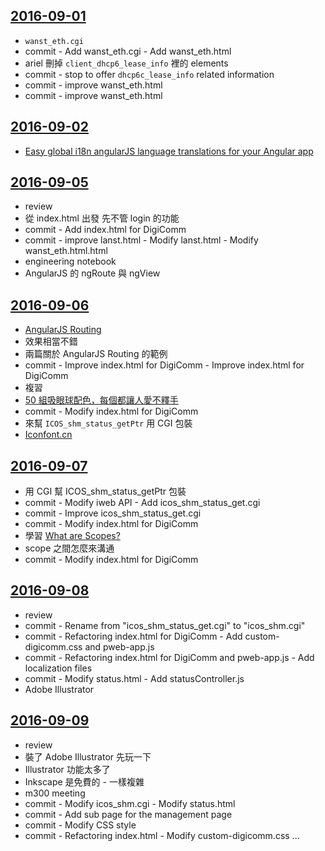 
[2016-09-01](https://github.com/silenceuncrio/diary/wiki/20160901_jeffrey)
---
- `wanst_eth.cgi`
- commit - Add wanst_eth.cgi - Add wanst_eth.html
- ariel 刪掉 `client_dhcp6_lease_info` 裡的 elements
- commit - stop to offer `dhcp6c_lease_info` related information
- commit - improve wanst_eth.html
- commit - improve wanst_eth.html

[2016-09-02](https://github.com/silenceuncrio/diary/wiki/20160902_jeffrey)
---
- [Easy global i18n angularJS language translations for your Angular app](http://www.ng-newsletter.com/posts/angular-translate.html)

[2016-09-05](https://github.com/silenceuncrio/diary/wiki/20160905_jeffrey)
---
- review
- 從 index.html 出發 先不管 login 的功能
- commit - Add index.html for DigiComm
- commit - improve lanst.html - Modify lanst.html - Modify wanst_eth.html.html
- engineering notebook
- AngularJS 的 ngRoute 與 ngView

[2016-09-06](https://github.com/silenceuncrio/diary/wiki/20160906_jeffrey)
---
- [AngularJS Routing](http://www.w3schools.com/angular/angular_routing.asp)
- 效果相當不錯
- 兩篇關於 AngularJS Routing 的範例
- commit - Improve index.html for DigiComm - Improve index.html for DigiComm
- 複習
- [50 組吸眼球配色，每個都讓人愛不釋手](http://www.beforafter.org/blog/2016/50-color-combinations)
- commit - Modify index.html for DigiComm
- 來幫 `ICOS_shm_status_getPtr` 用 CGI 包裝
- [Iconfont.cn](http://www.iconfont.cn/)

[2016-09-07](https://github.com/silenceuncrio/diary/wiki/20160907_jeffrey)
---
- 用 CGI 幫 ICOS_shm_status_getPtr 包裝
- commit - Modify iweb API - Add icos_shm_status_get.cgi
- commit - Improve icos_shm_status_get.cgi
- commit - Modify index.html for DigiComm
- 學習 [What are Scopes?](https://docs.angularjs.org/guide/scope)
- scope 之間怎麼來溝通
- commit - Modify index.html for DigiComm

[2016-09-08](https://github.com/silenceuncrio/diary/wiki/20160908_jeffrey)
---
- review
- commit - Rename from "icos_shm_status_get.cgi" to "icos_shm.cgi"
- commit - Refactoring index.html for DigiComm - Add custom-digicomm.css and pweb-app.js
- commit - Refactoring index.html for DigiComm and pweb-app.js - Add localization files
- commit - Modify status.html - Add statusController.js
- Adobe Illustrator

[2016-09-09](https://github.com/silenceuncrio/diary/wiki/20160909_jeffrey)
---
- review
- 裝了 Adobe Illustrator 先玩一下
- Illustrator 功能太多了
- Inkscape 是免費的 - 一樣複雜
- m300 meeting
- commit - Modify icos_shm.cgi - Modify status.html
- commit - Add sub page for the management page
- commit - Modify CSS style
- commit - Refactoring index.html - Modify custom-digicomm.css ...


